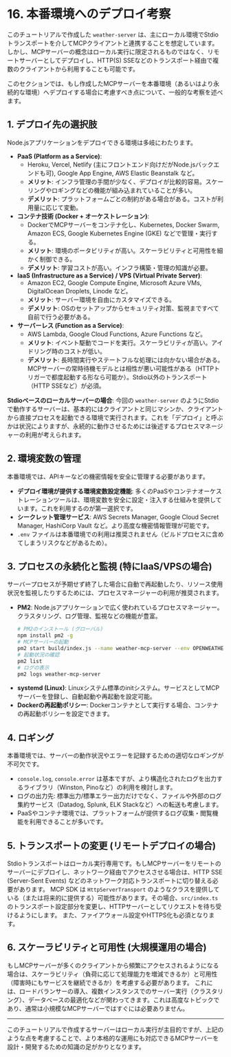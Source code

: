 # 16. 本番環境へのデプロイ考察

このチュートリアルで作成した `weather-server` は、主にローカル環境でStdioトランスポートを介してMCPクライアントと連携することを想定しています。
しかし、MCPサーバーの概念はローカル実行に限定されるものではなく、リモートサーバーとしてデプロイし、HTTP(S) SSEなどのトランスポート経由で複数のクライアントから利用することも可能です。

このセクションでは、もし作成したMCPサーバーを本番環境（あるいはより永続的な環境）へデプロイする場合に考慮すべき点について、一般的な考察を述べます。

## 1. デプロイ先の選択肢

Node.jsアプリケーションをデプロイできる環境は多岐にわたります。

*   **PaaS (Platform as a Service)**:
    *   Heroku, Vercel, Netlify (主にフロントエンド向けだがNode.jsバックエンドも可), Google App Engine, AWS Elastic Beanstalk など。
    *   **メリット**: インフラ管理の手間が少なく、デプロイが比較的容易。スケーリングやロギングなどの機能が組み込まれていることが多い。
    *   **デメリット**: プラットフォームごとの制約がある場合がある。コストが利用量に応じて変動。
*   **コンテナ技術 (Docker + オーケストレーション)**:
    *   DockerでMCPサーバーをコンテナ化し、Kubernetes, Docker Swarm, Amazon ECS, Google Kubernetes Engine (GKE) などで管理・実行する。
    *   **メリット**: 環境のポータビリティが高い。スケーラビリティと可用性を細かく制御できる。
    *   **デメリット**: 学習コストが高い。インフラ構築・管理の知識が必要。
*   **IaaS (Infrastructure as a Service) / VPS (Virtual Private Server)**:
    *   Amazon EC2, Google Compute Engine, Microsoft Azure VMs, DigitalOcean Droplets, Linode など。
    *   **メリット**: サーバー環境を自由にカスタマイズできる。
    *   **デメリット**: OSのセットアップからセキュリティ対策、監視まですべて自前で行う必要がある。
*   **サーバーレス (Function as a Service)**:
    *   AWS Lambda, Google Cloud Functions, Azure Functions など。
    *   **メリット**: イベント駆動でコードを実行。スケーラビリティが高い。アイドリング時のコストが低い。
    *   **デメリット**: 長時間実行やステートフルな処理には向かない場合がある。MCPサーバーの常時待機モデルとは相性が悪い可能性がある（HTTPトリガーで都度起動する形なら可能か）。Stdio以外のトランスポート（HTTP SSEなど）が必須。

**Stdioベースのローカルサーバーの場合**:
今回の `weather-server` のようにStdioで動作するサーバーは、基本的にはクライアントと同じマシンか、クライアントから直接プロセスを起動できる環境で実行されます。これを「デプロイ」と呼ぶかは状況によりますが、永続的に動作させるためには後述するプロセスマネージャーの利用が考えられます。

## 2. 環境変数の管理

本番環境では、APIキーなどの機密情報を安全に管理する必要があります。

*   **デプロイ環境が提供する環境変数設定機能**: 多くのPaaSやコンテナオーケストレーションツールは、環境変数を安全に設定・注入する仕組みを提供しています。これを利用するのが第一選択です。
*   **シークレット管理サービス**: AWS Secrets Manager, Google Cloud Secret Manager, HashiCorp Vault など。より高度な機密情報管理が可能です。
*   `.env` ファイルは本番環境での利用は推奨されません（ビルドプロセスに含めてしまうリスクなどがあるため）。

## 3. プロセスの永続化と監視 (特にIaaS/VPSの場合)

サーバープロセスが予期せず終了した場合に自動で再起動したり、リソース使用状況を監視したりするためには、プロセスマネージャーの利用が推奨されます。

*   **PM2**: Node.jsアプリケーションで広く使われているプロセスマネージャー。クラスタリング、ログ管理、監視などの機能が豊富。
    ```bash
    # PM2のインストール (グローバル)
    npm install pm2 -g
    # MCPサーバーの起動
    pm2 start build/index.js --name weather-mcp-server --env OPENWEATHER_API_KEY=YOUR_KEY
    # 起動状況の確認
    pm2 list
    # ログの表示
    pm2 logs weather-mcp-server
    ```
*   **systemd (Linux)**: Linuxシステム標準のinitシステム。サービスとしてMCPサーバーを登録し、自動起動や再起動を設定可能。
*   **Dockerの再起動ポリシー**: Dockerコンテナとして実行する場合、コンテナの再起動ポリシーを設定できます。

## 4. ロギング

本番環境では、サーバーの動作状況やエラーを記録するための適切なロギングが不可欠です。

*   `console.log`, `console.error` は基本ですが、より構造化されたログを出力するライブラリ（Winston, Pinoなど）の利用を検討します。
*   ログの出力先: 標準出力/標準エラー出力だけでなく、ファイルや外部のログ集約サービス（Datadog, Splunk, ELK Stackなど）への転送も考慮します。
*   PaaSやコンテナ環境では、プラットフォームが提供するログ収集・閲覧機能を利用できることが多いです。

## 5. トランスポートの変更 (リモートデプロイの場合)

Stdioトランスポートはローカル実行専用です。もしMCPサーバーをリモートのサーバーにデプロイし、ネットワーク経由でアクセスさせる場合は、HTTP SSE (Server-Sent Events) などのネットワーク対応トランスポートに切り替える必要があります。
MCP SDK は `HttpServerTransport` のようなクラスを提供している（または将来的に提供する）可能性があります。その場合、`src/index.ts` のトランスポート設定部分を変更し、HTTPサーバーとしてリクエストを待ち受けるようにします。
また、ファイアウォール設定やHTTPS化も必須となります。

## 6. スケーラビリティと可用性 (大規模運用の場合)

もしMCPサーバーが多くのクライアントから頻繁にアクセスされるようになる場合は、スケーラビリティ（負荷に応じて処理能力を増減できるか）と可用性（障害時にもサービスを継続できるか）を考慮する必要があります。
これには、ロードバランサーの導入、複数インスタンスでのサーバー実行（クラスタリング）、データベースの最適化などが関わってきます。これは高度なトピックであり、通常は小規模なMCPサーバーではすぐには必要ありません。

---

このチュートリアルで作成するサーバーはローカル実行が主目的ですが、上記のような点を考慮することで、より本格的な運用にも対応できるMCPサーバーを設計・開発するための知識の足がかりとなります。
